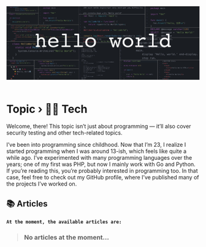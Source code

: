 <!-- {"title":"Topic - Programming", "description":"Welcome, there! This topic isn’t just about programming — it’ll also cover security testing and other tech-related topics.", "image_url":"https://github.com/narukoshin/blog/blob/assets/programming_header.jpg?raw=true"} -->
<img src="https://github.com/narukoshin/blog/blob/assets/programming_header.jpg?raw=true" /><br><br>

# <b>Topic › 👨‍💻 Tech</b>

Welcome, there! This topic isn’t just about programming — it’ll also cover security testing and other tech-related topics.

I’ve been into programming since childhood. Now that I’m 23, I realize I started programming when I was around 13-ish, which feels like quite a while ago. I’ve experimented with many programming languages over the years; one of my first was PHP, but now I mainly work with Go and Python. If you’re reading this, you’re probably interested in programming too. In that case, feel free to check out my GitHub profile, where I’ve published many of the projects I’ve worked on.

## 📚 Articles

<b>

```
At the moment, the available articles are:
```

<h3>

> No articles at the moment...
</h3>
</b>
